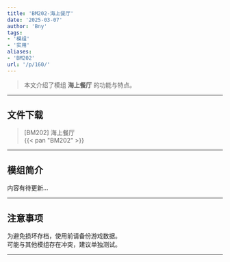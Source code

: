 ```yaml
---
title: 'BM202-海上餐厅'
date: '2025-03-07'
author: 'Bny'
tags:
- '模组'
- '实用'
aliases:
- 'BM202'
url: '/p/160/'
---
```


> 本文介绍了模组 **海上餐厅** 的功能与特点。

---

## 文件下载

> [BM202] 海上餐厅  
{{< pan "BM202" >}}  

---

## 模组简介

>  
内容有待更新...  

---

## 注意事项

>  
为避免损坏存档，使用前请备份游戏数据。  
可能与其他模组存在冲突，建议单独测试。  

---

